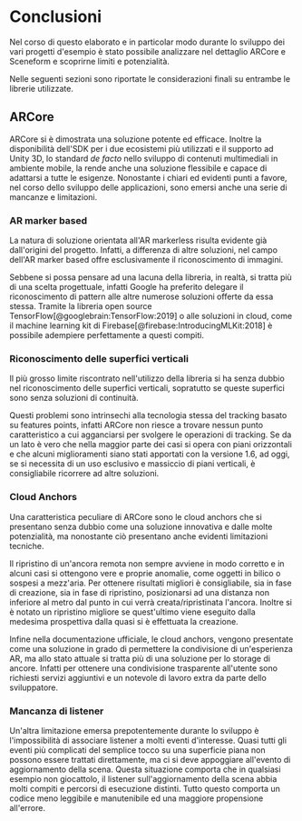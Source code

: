 # Conclusioni

Nel corso di questo elaborato e in particolar modo durante lo sviluppo dei vari progetti d'esempio è stato possibile analizzare nel dettaglio ARCore e Sceneform e scoprirne limiti e potenzialità.

Nelle seguenti sezioni sono riportate le considerazioni finali su entrambe le librerie utilizzate.

## ARCore

ARCore si è dimostrata una soluzione potente ed efficace.
Inoltre la disponibilità dell'SDK per i due ecosistemi più utilizzati e il supporto ad Unity 3D, lo standard *de facto* nello sviluppo di contenuti multimediali in ambiente mobile, la rende anche una soluzione flessibile e capace di adattarsi a tutte le esigenze.
Nonostante i chiari ed evidenti punti a favore, nel corso dello sviluppo delle applicazioni, sono emersi anche una serie di mancanze e limitazioni.

### AR marker based

La natura di soluzione orientata all'AR markerless risulta evidente già dall'origini del progetto.
Infatti, a differenza di altre soluzioni, nel campo dell'AR marker based offre esclusivamente il riconoscimento di immagini.

Sebbene si possa pensare ad una lacuna della libreria, in realtà, si tratta più di una scelta progettuale, infatti Google ha preferito delegare il riconoscimento di pattern alle altre numerose soluzioni offerte da essa stessa.
Tramite la libreria open source TensorFlow[@googlebrain:TensorFlow:2019] o alle soluzioni in cloud, come il machine learning kit di Firebase[@firebase:IntroducingMLKit:2018] è possibile adempiere perfettamente a questi compiti.

### Riconoscimento delle superfici verticali

Il più grosso limite riscontrato nell'utilizzo della libreria si ha senza dubbio nel riconoscimento delle superfici verticali, sopratutto se queste superfici sono senza soluzioni di continuità.

Questi problemi sono intrinsechi alla tecnologia stessa del tracking basato su features points, infatti ARCore non riesce a trovare nessun punto caratteristico a cui agganciarsi per svolgere le operazioni di tracking.
Se da un lato è vero che nella maggior parte dei casi si opera con piani orizzontali e che alcuni miglioramenti siano stati apportati con la versione 1.6, ad oggi, se si necessita di un uso esclusivo e massiccio di piani verticali, è consigliabile ricorrere ad altre soluzioni.

### Cloud Anchors

Una caratteristica peculiare di ARCore sono le cloud anchors che si presentano senza dubbio come una soluzione innovativa e dalle molte potenzialità, ma nonostante ciò presentano anche evidenti limitazioni tecniche.

Il ripristino di un'ancora remota non sempre avviene in modo corretto e in alcuni casi si ottengono vere e proprie anomalie, come oggetti in bilico o sospesi a mezz'aria.
Per ottenere risultati migliori è consigliabile, sia in fase di creazione, sia in fase di ripristino, posizionarsi ad una distanza non inferiore al metro dal punto in cui verrà creata/ripristinata l'ancora.
Inoltre si è notato un ripristino migliore se quest'ultimo viene eseguito dalla medesima prospettiva dalla quasi si è effettuata la creazione.

Infine nella documentazione ufficiale, le cloud anchors, vengono presentate come una soluzione in grado di permettere la condivisione di un'esperienza AR, ma allo stato attuale si tratta più di una soluzione per lo storage di ancore.
Infatti per ottenere una condivisione trasparente all'utente sono richiesti servizi aggiuntivi e un notevole di lavoro extra da parte dello sviluppatore.

### Mancanza di listener

Un'altra limitazione emersa prepotentemente durante lo sviluppo è l'impossibilità di associare listener a molti eventi d'interesse.
Quasi tutti gli eventi più complicati del semplice tocco su una superficie piana non possono essere trattati direttamente, ma ci si deve appoggiare all'evento di aggiornamento della scena.
Questa situazione comporta che in qualsiasi esempio non giocattolo, il listener sull'aggiornamento della scena abbia molti compiti e percorsi di esecuzione distinti. 
Tutto questo comporta un codice meno leggibile e manutenibile ed una maggiore propensione all'errore.
